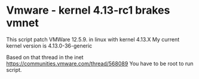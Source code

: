 # Vmware - kernel 4.13-rc1 brakes vmnet
This script patch VMWare 12.5.9. in linux with kernel 4.13.X
My current kernel version is 4.13.0-36-generic

Based on that thread in the inet https://communities.vmware.com/thread/568089
You have to be root to run script.